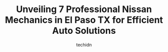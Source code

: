 ---
layout: ampstory
image: https://images.unsplash.com/photo-1523676060187-f55189a71f5e?ixlib=rb-4.0.3&ixid=MnwxMjA3fDB8MHxwaG90by1wYWdlfHx8fGVufDB8fHx8&auto=format&fit=crop&w=640&h=853&q=80
author: techidn
featured: false
description: Discover the 7 best Nissan Mechanic in El Paso TX, USA and ensure your vehicle receives the highest quality of care. These trusted professionals are known for their skill, knowledge, and ded
title: Unveiling 7 Professional Nissan Mechanics in El Paso TX for Efficient Auto Solutions
cover:
   title: Unveiling 7 Professional Nissan Mechanics in El Paso TX for Efficient Auto Solutions
   subtitle: Rickpate
   background: https://images.unsplash.com/photo-1523676060187-f55189a71f5e?ixlib=rb-4.0.3&ixid=MnwxMjA3fDB8MHxwaG90by1wYWdlfHx8fGVufDB8fHx8&auto=format&fit=crop&w=640&h=853&q=80

pages: 
 - layout: thirds
   top: <h1>#1 Casa Nissan - Service</h1>
   bottom: "<p>I was greeted quickly once I pulled up. I was informed during the service of everything that was happening and if I had any questions or concerns to reach out. They found</p>"
   background: https://www.knot35.com/toplist/wp-content/uploads/2023/06/best-nissan-mechanic-1-in-el-paso-tx-1685834678.jpeg
   backgroundblur: true
 - layout: thirds
   top: <h1>#2 Advanced Auto Service Center And Transmission</h1>
   bottom: "<p>11329 Pellicano Dr, El Paso, TX 79936, United States</p>"
   background: https://www.knot35.com/toplist/wp-content/uploads/2023/06/best-nissan-mechanic-2-in-el-paso-tx-1685834679.jpeg
   cta:
      link: https://www.knot35.com/toplist/unveiling-7-professional-nissan-mechanics-in-el-paso-tx-for-efficient-auto-solutions/
      text: Unveiling 7 Professional Nissan Mechanics in El Paso TX for Efficient Auto Solutions
 - layout: thirds
   top: <h1>#3 Show-N-Go Automotive</h1>
   bottom: "<p>9660 Dyer St, El Paso, TX 79924, United States</p>"
   background: https://www.knot35.com/toplist/wp-content/uploads/2023/06/best-nissan-mechanic-3-in-el-paso-tx-1685834679.jpeg
   cta:
      link: https://www.knot35.com/toplist/unveiling-7-professional-nissan-mechanics-in-el-paso-tx-for-efficient-auto-solutions/
      text: Unveiling 7 Professional Nissan Mechanics in El Paso TX for Efficient Auto Solutions
 - layout: thirds
   top: <h1>#4 Mr Motor In N Out Auto Repair</h1>
   bottom: "<p>3613 Esper Dr, El Paso, TX 79936, United States</p>"
   background: https://images.unsplash.com/photo-1595364397663-fca4f075d796?ixlib=rb-4.0.3&ixid=MnwxMjA3fDB8MHxwaG90by1wYWdlfHx8fGVufDB8fHx8&auto=format&fit=crop&w=640&h=853&q=80
   cta:
      link: https://www.knot35.com/toplist/unveiling-7-professional-nissan-mechanics-in-el-paso-tx-for-efficient-auto-solutions/
      text: Unveiling 7 Professional Nissan Mechanics in El Paso TX for Efficient Auto Solutions
 - layout: thirds
   top: <h1>#5 Zenitram Automotive Service and Sales LLC</h1>
   bottom: "<p>4904 Dyer St, El Paso, TX 79930, United States</p>"
   background: https://images.unsplash.com/photo-1609083590460-7b8cc0ca65f8?ixlib=rb-4.0.3&ixid=MnwxMjA3fDB8MHxwaG90by1wYWdlfHx8fGVufDB8fHx8&auto=format&fit=crop&w=640&h=853&q=80
   cta:
      link: https://www.knot35.com/toplist/unveiling-7-professional-nissan-mechanics-in-el-paso-tx-for-efficient-auto-solutions/
      text: Unveiling 7 Professional Nissan Mechanics in El Paso TX for Efficient Auto Solutions
 - layout: thirds
   top: <h1>#6 Knuckleheads Garage</h1>
   bottom: "<p>1707 Myrtle Ave, El Paso, TX 79901, United States</p>"
   background: https://images.unsplash.com/photo-1524169358666-79f22534bc6e?ixlib=rb-4.0.3&ixid=MnwxMjA3fDB8MHxwaG90by1wYWdlfHx8fGVufDB8fHx8&auto=format&fit=crop&w=640&h=853&q=80
   cta:
      link: https://www.knot35.com/toplist/unveiling-7-professional-nissan-mechanics-in-el-paso-tx-for-efficient-auto-solutions/
      text: Unveiling 7 Professional Nissan Mechanics in El Paso TX for Efficient Auto Solutions
 - layout: thirds
   top: <h1>#7 University Auto Center</h1>
   bottom: "<p>2920 N Mesa St, El Paso, TX 79902, United States</p>"
   background: https://images.unsplash.com/photo-1489694553447-4c9339da310d?ixlib=rb-4.0.3&ixid=MnwxMjA3fDB8MHxwaG90by1wYWdlfHx8fGVufDB8fHx8&auto=format&fit=crop&w=640&h=853&q=80
   cta:
      link: https://www.knot35.com/toplist/unveiling-7-professional-nissan-mechanics-in-el-paso-tx-for-efficient-auto-solutions/
      text: Unveiling 7 Professional Nissan Mechanics in El Paso TX for Efficient Auto Solutions
 - layout: thirds
   middle: Continue reading...
   background: https://images.unsplash.com/photo-1604871000636-074fa5117945?ixlib=rb-4.0.3&ixid=MnwxMjA3fDB8MHxwaG90by1wYWdlfHx8fGVufDB8fHx8&auto=format&fit=crop&w=640&h=853&q=80
   cta:
      link: https://www.knot35.com/toplist/unveiling-7-professional-nissan-mechanics-in-el-paso-tx-for-efficient-auto-solutions/
      text: Unveiling 7 Professional Nissan Mechanics in El Paso TX for Efficient Auto Solutions
      
---